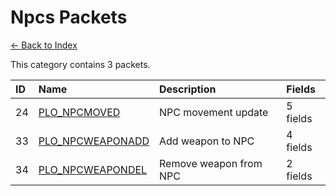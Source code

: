 # Npcs Packets

[← Back to Index](../index.md)

This category contains 3 packets.

| ID | Name | Description | Fields |
|:---|:-----|:------------|:-------|
| 24 | [PLO_NPCMOVED](../packets/PLO_NPCMOVED.md) | NPC movement update | 5 fields |
| 33 | [PLO_NPCWEAPONADD](../packets/PLO_NPCWEAPONADD.md) | Add weapon to NPC | 4 fields |
| 34 | [PLO_NPCWEAPONDEL](../packets/PLO_NPCWEAPONDEL.md) | Remove weapon from NPC | 2 fields |
